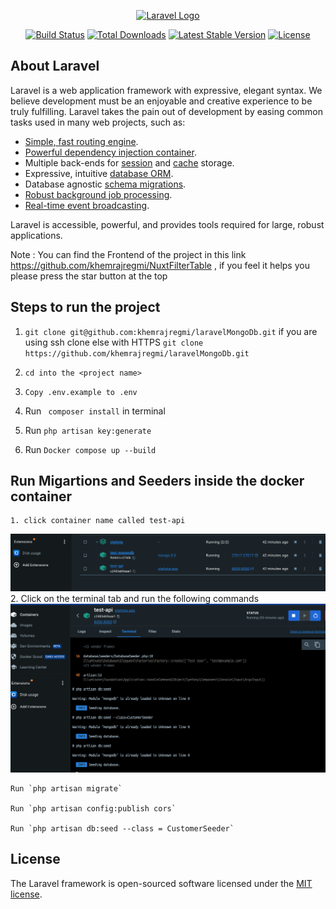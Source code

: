 <p align="center"><a href="https://laravel.com" target="_blank"><img src="https://raw.githubusercontent.com/laravel/art/master/logo-lockup/5%20SVG/2%20CMYK/1%20Full%20Color/laravel-logolockup-cmyk-red.svg" width="400" alt="Laravel Logo"></a></p>

<p align="center">
<a href="https://github.com/laravel/framework/actions"><img src="https://github.com/laravel/framework/workflows/tests/badge.svg" alt="Build Status"></a>
<a href="https://packagist.org/packages/laravel/framework"><img src="https://img.shields.io/packagist/dt/laravel/framework" alt="Total Downloads"></a>
<a href="https://packagist.org/packages/laravel/framework"><img src="https://img.shields.io/packagist/v/laravel/framework" alt="Latest Stable Version"></a>
<a href="https://packagist.org/packages/laravel/framework"><img src="https://img.shields.io/packagist/l/laravel/framework" alt="License"></a>
</p>

## About Laravel

Laravel is a web application framework with expressive, elegant syntax. We believe development must be an enjoyable and creative experience to be truly fulfilling. Laravel takes the pain out of development by easing common tasks used in many web projects, such as:

- [Simple, fast routing engine](https://laravel.com/docs/routing).
- [Powerful dependency injection container](https://laravel.com/docs/container).
- Multiple back-ends for [session](https://laravel.com/docs/session) and [cache](https://laravel.com/docs/cache) storage.
- Expressive, intuitive [database ORM](https://laravel.com/docs/eloquent).
- Database agnostic [schema migrations](https://laravel.com/docs/migrations).
- [Robust background job processing](https://laravel.com/docs/queues).
- [Real-time event broadcasting](https://laravel.com/docs/broadcasting).

Laravel is accessible, powerful, and provides tools required for large, robust applications.

Note : You can find the Frontend of the project in this link https://github.com/khemrajregmi/NuxtFilterTable , if you feel it helps you please press the star button at the top

## Steps to run the project

1. `git clone git@github.com:khemrajregmi/laravelMongoDb.git` if you are using ssh clone else with HTTPS `git clone https://github.com/khemrajregmi/laravelMongoDb.git`

2. `cd into the <project name>`

3. `Copy .env.example to .env`

4. Run ` composer install` in terminal

5. Run `php artisan key:generate`
   
7. Run `Docker compose up --build`

## Run Migartions and Seeders inside the docker container 
    1. click container name called test-api 


![images](Screenshots/Screenshot%202024-04-03%20at%2018.03.02.png)
    2. Click on the terminal tab and run the following commands
![images](Screenshots/Screenshot%202024-04-03%20at%2018.15.45.png)

    Run `php artisan migrate`

    Run `php artisan config:publish cors`

    Run `php artisan db:seed --class = CustomerSeeder`

## License

The Laravel framework is open-sourced software licensed under the [MIT license](https://opensource.org/licenses/MIT).
